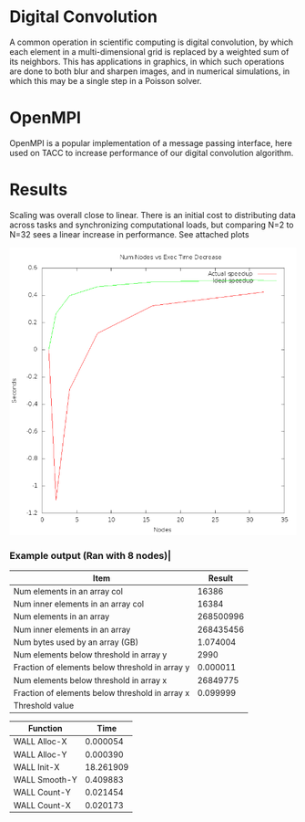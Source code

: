 # Digital Convolution
A common operation in scientific computing is digital convolution, by which each element in a multi-dimensional grid is replaced by a weighted sum of its neighbors. This has applications in graphics, in which such operations are done to both blur and sharpen images, and in numerical simulations, in which this may be a single step in a Poisson solver.

# OpenMPI
OpenMPI is a popular implementation of a message passing interface, here used on TACC to increase performance of our digital convolution algorithm.

# Results
Scaling was overall close to linear. There is an initial cost to distributing data across tasks and synchronizing computational loads, but comparing N=2 to N=32 sees a linear increase in performance. See attached plots

![alt text](https://github.com/nelsontodd/Parallelized_Digital_Convolution/blob/master/output/nodes_speeds.png)
### Example output (Ran with 8 nodes)| 

Item | Result
------------ | -------------
Num elements in an array col                   | 16386
Num inner elements in an array col             | 16384
Num elements in an array                       | 268500996
Num inner elements in an array                 | 268435456
Num bytes used by an array (GB)                | 1.074004
Num elements below threshold in array y        | 2990
Fraction of elements below threshold in array y| 0.000011
Num elements below threshold in array x        | 26849775
Fraction of elements below threshold in array x| 0.099999
Threshold value|                               | 0.100000

Function | Time
------------ | -------------
WALL Alloc-X |  0.000054
WALL Alloc-Y |  0.000390
WALL Init-X  |  18.261909
WALL Smooth-Y|  0.409883
WALL Count-Y |  0.021454
WALL Count-X |  0.020173

